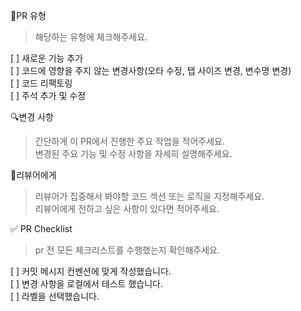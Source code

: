 📌PR 유형  
>  해당하는 유형에 체크해주세요.  

[ ] 새로운 기능 추가  
[ ] 코드에 영향을 주지 않는 변경사항(오타 수정, 탭 사이즈 변경, 변수명 변경)  
[ ] 코드 리팩토링  
[ ] 주석 추가 및 수정

🔍변경 사항  
> 간단하게 이 PR에서 진행한 주요 작업을 적어주세요.  
변경된 주요 기능 및 수정 사항을 자세히 설명해주세요.  

💬리뷰어에게  
> 리뷰어가 집중해서 봐야할 코드 섹션 또는 로직을 지정해주세요.  
리뷰어에게 전하고 싶은 사항이 있다면 적어주세요.  

✅ PR Checklist  
> pr 전 모든 체크리스트를 수행했는지 확인해주세요.

[ ] 커밋 메시지 컨벤션에 맞게 작성했습니다.  
[ ] 변경 사항을 로컬에서 테스트 했습니다.  
[ ] 라벨을 선택했습니다.